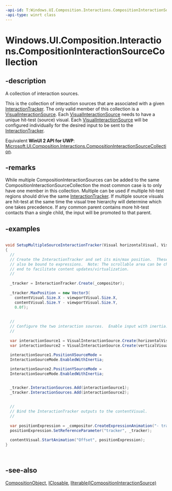 ```yaml
---
-api-id: T:Windows.UI.Composition.Interactions.CompositionInteractionSourceCollection
-api-type: winrt class
---
```


<!-- Class syntax.
public class CompositionInteractionSourceCollection : Windows.UI.Composition.CompositionObject, Windows.Foundation.Collections.IIterable<Windows.UI.Composition.Interactions.ICompositionInteractionSource>, Windows.UI.Composition.Interactions.ICompositionInteractionSourceCollection
-->

# Windows.UI.Composition.Interactions.CompositionInteractionSourceCollection

## -description
A collection of interaction sources.

This is the collection of interaction sources that are associated with a given [InteractionTracker](interactiontracker.md). The only valid member of this collection is a [VisualInteractionSource](visualinteractionsource.md). Each [VisualInteractionSource](visualinteractionsource.md) needs to have a unique hit-test (source) visual. Each [VisualInteractionSource](visualinteractionsource.md) will be configured individually for the desired input to be sent to the [InteractionTracker](interactiontracker.md).

Equivalent **WinUI 2 API for UWP**: [Microsoft.UI.Composition.Interactions.CompositionInteractionSourceCollection](/windows/winui/api/microsoft.ui.composition.interactions.compositioninteractionsourcecollection).

## -remarks
While multiple CompositionInteractionSources can be added to the same CompositionInteractionSourceCollection the most common case is to only have one member in this collection. Multiple can be used if multiple hit-test regions should drive the same [InteractionTracker](interactiontracker.md). If multiple source visuals are hit-test at the same time the visual tree hierarchy will determine which one takes precedence. If any common parent contains more hit-test contacts than a single child, the input will be promoted to that parent.

## -examples


```csharp

void SetupMultipleSourceInteractionTracker(Visual horizontalVisual, Visual verticalVisual, Visual contentVisual)
{
  //
  // Create the InteractionTracker and set its min/max position.  These could 
  // also be bound to expressions.  Note: The scrollable area can be changed from either 
  // end to facilitate content updates/virtualization.
  //
 
  _tracker = InteractionTracker.Create(_compositor);
 
  _tracker.MaxPosition = new Vector3(
    contentVisual.Size.X - viewportVisual.Size.X,
    contentVisual.Size.Y - viewportVisual.Size.Y,
    0.0f);
 
 
  //
  // Configure the two interaction sources.  Enable input with inertia.  
  //
 
  var interactionSource1 = VisualInteractionSource.Create(horizontalVisual);
  var interactionSource2 = VisualInteractionSource.Create(verticalVisual);
 
  interactionSource1.PositionXSourceMode = 
  InteractionSourceMode.EnabledWithInertia; 

  interactionSource2.PositionYSourceMode = 
  InteractionSourceMode.EnabledWithInertia;


  _tracker.InteractionSources.Add(interactionSource1);
  _tracker.InteractionSources.Add(interactionSource2);
 
 
  //
  // Bind the InteractionTracker outputs to the contentVisual.
  //
 
  var positionExpression = _compositor.CreateExpressionAnimation("- tracker.Position");
  positionExpression.SetReferenceParameter("tracker", _tracker);
 
  contentVisual.StartAnimation("Offset", positionExpression);
}
         
         
```



## -see-also
[CompositionObject](../windows.ui.composition/compositionobject.md), [IClosable](../windows.foundation/iclosable.md), [IIterable(ICompositionInteractionSource)](../windows.foundation.collections/iiterable_1.md)

